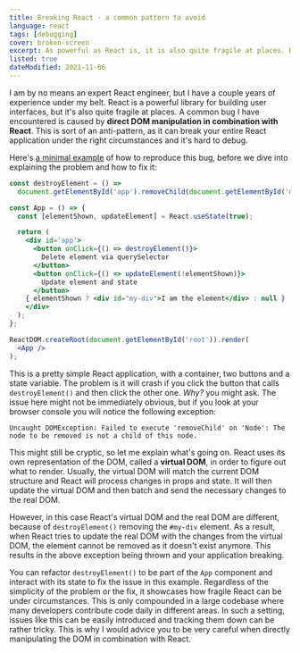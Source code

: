 ```yaml
---
title: Breaking React - a common pattern to avoid
language: react
tags: [debugging]
cover: broken-screen
excerpt: As powerful as React is, it is also quite fragile at places. Did you know that a few lines can easily break your entire React application?
listed: true
dateModified: 2021-11-06
---
```


I am by no means an expert React engineer, but I have a couple years of experience under my belt. React is a powerful library for building user interfaces, but it's also quite fragile at places. A common bug I have encountered is caused by **direct DOM manipulation in combination with React**. This is sort of an anti-pattern, as it can break your entire React application under the right circumstances and it's hard to debug.

Here's [a minimal example](https://codepen.io/chalarangelo/pen/jOEojVJ?editors=0010) of how to reproduce this bug, before we dive into explaining the problem and how to fix it:

```jsx
const destroyElement = () =>
  document.getElementById('app').removeChild(document.getElementById('my-div'));

const App = () => {
  const [elementShown, updateElement] = React.useState(true);

  return (
    <div id='app'>
      <button onClick={() => destroyElement()}>
        Delete element via querySelector
      </button>
      <button onClick={() => updateElement(!elementShown)}>
        Update element and state
      </button>
    { elementShown ? <div id="my-div">I am the element</div> : null }
    </div>
  );
};

ReactDOM.createRoot(document.getElementById('root')).render(
  <App />
);
```

This is a pretty simple React application, with a container, two buttons and a state variable. The problem is it will crash if you click the button that calls `destroyElement()` and then click the other one. _Why?_ you might ask. The issue here might not be immediately obvious, but if you look at your browser console you will notice the following exception:

```
Uncaught DOMException: Failed to execute 'removeChild' on 'Node': The node to be removed is not a child of this node.
```

This might still be cryptic, so let me explain what's going on. React uses its own representation of the DOM, called a **virtual DOM**, in order to figure out what to render. Usually, the virtual DOM will match the current DOM structure and React will process changes in props and state. It will then update the virtual DOM and then batch and send the necessary changes to the real DOM.

However, in this case React's virtual DOM and the real DOM are different, because of `destroyElement()` removing the `#my-div` element. As a result, when React tries to update the real DOM with the changes from the virtual DOM, the element cannot be removed as it doesn't exist anymore. This results in the above exception being thrown and your application breaking.

You can refactor `destroyElement()` to be part of the `App` component and interact with its state to fix the issue in this example. Regardless of the simplicity of the problem or the fix, it showcases how fragile React can be under circumstances. This is only compounded in a large codebase where many developers contribute code daily in different areas. In such a setting, issues like this can be easily introduced and tracking them down can be rather tricky. This is why I would advice you to be very careful when directly manipulating the DOM in combination with React.
